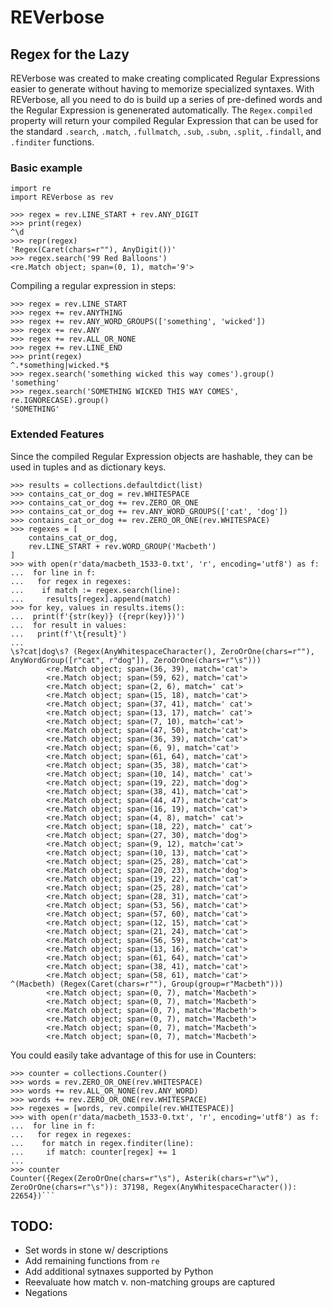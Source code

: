 # REVerbose
## Regex for the Lazy

REVerbose was created to make creating complicated Regular Expressions easier to generate without having to memorize specialized syntaxes. With REVerbose, all you need to do is build up a series of pre-defined words and the Regular Expression is genenerated automatically. The `Regex.compiled` property will return your compiled Regular Expression that can be used for the standard `.search`, `.match`, `.fullmatch`, `.sub`, `.subn`, `.split`, `.findall`, and `.finditer` functions.


### Basic example

```python3
import re
import REVerbose as rev

>>> regex = rev.LINE_START + rev.ANY_DIGIT
>>> print(regex)
^\d
>>> repr(regex)
'Regex(Caret(chars=r""), AnyDigit())'
>>> regex.search('99 Red Balloons')
<re.Match object; span=(0, 1), match='9'>
```

Compiling a regular expression in steps:

```python3
>>> regex = rev.LINE_START
>>> regex += rev.ANYTHING
>>> regex += rev.ANY_WORD_GROUPS(['something', 'wicked'])
>>> regex += rev.ANY
>>> regex += rev.ALL_OR_NONE
>>> regex += rev.LINE_END
>>> print(regex)
^.*something|wicked.*$
>>> regex.search('something wicked this way comes').group()
'something'
>>> regex.search('SOMETHING WICKED THIS WAY COMES', re.IGNORECASE).group()
'SOMETHING'
```


### Extended Features

Since the compiled Regular Expression objects are hashable, they can be used in tuples and as dictionary keys.

```python3
>>> results = collections.defaultdict(list)
>>> contains_cat_or_dog = rev.WHITESPACE
>>> contains_cat_or_dog += rev.ZERO_OR_ONE
>>> contains_cat_or_dog += rev.ANY_WORD_GROUPS(['cat', 'dog'])
>>> contains_cat_or_dog += rev.ZERO_OR_ONE(rev.WHITESPACE)
>>> regexes = [
    contains_cat_or_dog,
    rev.LINE_START + rev.WORD_GROUP('Macbeth')
]
>>> with open(r'data/macbeth_1533-0.txt', 'r', encoding='utf8') as f:
...  for line in f:
...   for regex in regexes:
...    if match := regex.search(line):
...     results[regex].append(match)
>>> for key, values in results.items():
...  print(f'{str(key)} ({repr(key)})')
...  for result in values:
...   print(f'\t{result}')
...
\s?cat|dog\s? (Regex(AnyWhitespaceCharacter(), ZeroOrOne(chars=r""), AnyWordGroup([r"cat", r"dog"]), ZeroOrOne(chars=r"\s")))
        <re.Match object; span=(36, 39), match='cat'>
        <re.Match object; span=(59, 62), match='cat'>
        <re.Match object; span=(2, 6), match=' cat'>
        <re.Match object; span=(15, 18), match='cat'>
        <re.Match object; span=(37, 41), match=' cat'>
        <re.Match object; span=(13, 17), match=' cat'>
        <re.Match object; span=(7, 10), match='cat'>
        <re.Match object; span=(47, 50), match='cat'>
        <re.Match object; span=(36, 39), match='cat'>
        <re.Match object; span=(6, 9), match='cat'>
        <re.Match object; span=(61, 64), match='cat'>
        <re.Match object; span=(35, 38), match='cat'>
        <re.Match object; span=(10, 14), match=' cat'>
        <re.Match object; span=(19, 22), match='dog'>
        <re.Match object; span=(38, 41), match='cat'>
        <re.Match object; span=(44, 47), match='cat'>
        <re.Match object; span=(16, 19), match='cat'>
        <re.Match object; span=(4, 8), match=' cat'>
        <re.Match object; span=(18, 22), match=' cat'>
        <re.Match object; span=(27, 30), match='dog'>
        <re.Match object; span=(9, 12), match='cat'>
        <re.Match object; span=(10, 13), match='cat'>
        <re.Match object; span=(25, 28), match='cat'>
        <re.Match object; span=(20, 23), match='dog'>
        <re.Match object; span=(19, 22), match='cat'>
        <re.Match object; span=(25, 28), match='cat'>
        <re.Match object; span=(28, 31), match='cat'>
        <re.Match object; span=(53, 56), match='cat'>
        <re.Match object; span=(57, 60), match='cat'>
        <re.Match object; span=(12, 15), match='cat'>
        <re.Match object; span=(21, 24), match='cat'>
        <re.Match object; span=(56, 59), match='cat'>
        <re.Match object; span=(13, 16), match='cat'>
        <re.Match object; span=(61, 64), match='cat'>
        <re.Match object; span=(38, 41), match='cat'>
        <re.Match object; span=(58, 61), match='cat'>
^(Macbeth) (Regex(Caret(chars=r""), Group(group=r"Macbeth")))
        <re.Match object; span=(0, 7), match='Macbeth'>
        <re.Match object; span=(0, 7), match='Macbeth'>
        <re.Match object; span=(0, 7), match='Macbeth'>
        <re.Match object; span=(0, 7), match='Macbeth'>
        <re.Match object; span=(0, 7), match='Macbeth'>
        <re.Match object; span=(0, 7), match='Macbeth'>
```

You could easily take advantage of this for use in Counters:

```python3
>>> counter = collections.Counter()
>>> words = rev.ZERO_OR_ONE(rev.WHITESPACE)
>>> words += rev.ALL_OR_NONE(rev.ANY_WORD)
>>> words += rev.ZERO_OR_ONE(rev.WHITESPACE)
>>> regexes = [words, rev.compile(rev.WHITESPACE)]
>>> with open(r'data/macbeth_1533-0.txt', 'r', encoding='utf8') as f: 
...  for line in f:
...   for regex in regexes:
...    for match in regex.finditer(line):
...     if match: counter[regex] += 1
... 
>>> counter
Counter({Regex(ZeroOrOne(chars=r"\s"), Asterik(chars=r"\w"), ZeroOrOne(chars=r"\s")): 37198, Regex(AnyWhitespaceCharacter()): 22654})```
```


## TODO:
- Set words in stone w/ descriptions
- Add remaining functions from `re`
- Add additional sytnaxes supported by Python
- Reevaluate how match v. non-matching groups are captured
- Negations
